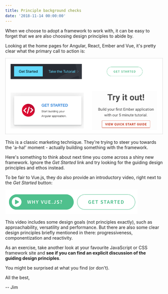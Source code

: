 ```yaml
---
title: Principle background checks
date: '2018-11-14 00:00:00'
---
```


When we choose to adopt a framework to work with, it can be easy to forget that we are also choosing design principles to abide by.

Looking at the home pages for Angular, React, Ember and Vue, it's pretty clear what the primary call to action is:

![Get started calls to action from Angular, Vue, Ember and React home pages](/images/list/20181113-get-started.png)

This is a classic marketing technique. They're trying to steer you towards the 'a-ha!' moment - actually building something with the framework.

Here's something to think about next time you come across a shiny new framework. Ignore the _Get Started_ link and try looking for the guiding design principles and ethos instead.

To be fair to Vue.js, they do also provide an introductory video, right next to the _Get Started_ button:

![Why Vue.js button](/images/list/20181113-why-vue.png)

This video includes some design goals (not principles exactly), such as approachability, versatility and performance. But there are also some clear design principles briefly mentioned in there: progressiveness, componentization and reactivity.

As an exercise, take another look at your favourite JavaScript or CSS framework site and __see if you can find an explicit discussion of the guiding design principles__.

You might be surprised at what you find (or don't).

All the best,

-- Jim
